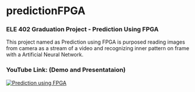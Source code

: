 # predictionFPGA
### ELE 402 Graduation Project - Prediction Using FPGA
This project named as Prediction using FPGA is purposed reading images from camera as a stream of a video and recognizing inner pattern on frame with a Artificial Neural Network.
### YouTube Link: (Demo and Presentataion) 

[![Prediction using FPGA](http://img.youtube.com/vi/GR1cc3KFwEQ/0.jpg)](http://www.youtube.com/watch?v=GR1cc3KFwEQ "Prediction using FPGA")
